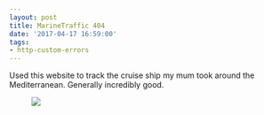```yaml
---
layout: post
title: MarineTraffic 404
date: '2017-04-17 16:59:00'
tags:
- http-custom-errors
---
```


Used this website to track the cruise ship my mum took around the Mediterranean. Generally incredibly good.

<figure class="kg-card kg-image-card"><img src="https://frny.uk/fpb" class="kg-image"></figure>